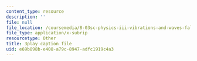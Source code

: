 ```yaml
---
content_type: resource
description: ''
file: null
file_location: /coursemedia/8-03sc-physics-iii-vibrations-and-waves-fall-2016/e69b898be408a79c8947adfc1919c4a3_cZAM2Co3tzo.srt
file_type: application/x-subrip
resourcetype: Other
title: 3play caption file
uid: e69b898b-e408-a79c-8947-adfc1919c4a3
---
```

